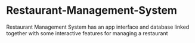 # Restaurant-Management-System
Restaurant Management System has an app interface and database linked together with some interactive features for managing a restaurant
